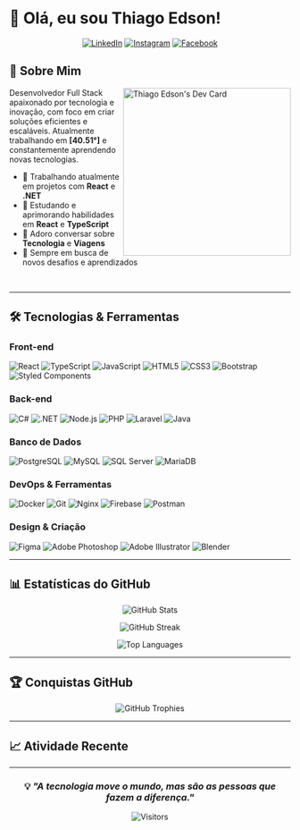 # 👋 Olá, eu sou Thiago Edson!

<div align="center">
  
[![LinkedIn](https://img.shields.io/badge/LinkedIn-0077B5?style=for-the-badge&logo=linkedin&logoColor=white)](https://linkedin.com/in/thiagoedson/)
[![Instagram](https://img.shields.io/badge/Instagram-E4405F?style=for-the-badge&logo=instagram&logoColor=white)](https://instagram.com/thiagocassone)
[![Facebook](https://img.shields.io/badge/Facebook-1877F2?style=for-the-badge&logo=facebook&logoColor=white)](https://facebook.com/thiagocassone)

</div>

## 🚀 Sobre Mim

<div align="left">
  
<img align="right" src="https://api.daily.dev/devcards/v2/dkdLekPmRX1oXZC82ll5u.png?type=default&r=78t" width="300" alt="Thiago Edson's Dev Card"/>

Desenvolvedor Full Stack apaixonado por tecnologia e inovação, com foco em criar soluções eficientes e escaláveis. Atualmente trabalhando em **[40.51°]** e constantemente aprendendo novas tecnologias.

- 💼 Trabalhando atualmente em projetos com **React** e **.NET**
- 🌱 Estudando e aprimorando habilidades em **React** e **TypeScript**
- 💬 Adoro conversar sobre **Tecnologia** e **Viagens**
- 🎯 Sempre em busca de novos desafios e aprendizados

</div>

<br clear="right"/>

---

## 🛠️ Tecnologias & Ferramentas

### Front-end
![React](https://img.shields.io/badge/React-20232A?style=for-the-badge&logo=react&logoColor=61DAFB)
![TypeScript](https://img.shields.io/badge/TypeScript-007ACC?style=for-the-badge&logo=typescript&logoColor=white)
![JavaScript](https://img.shields.io/badge/JavaScript-F7DF1E?style=for-the-badge&logo=javascript&logoColor=black)
![HTML5](https://img.shields.io/badge/HTML5-E34F26?style=for-the-badge&logo=html5&logoColor=white)
![CSS3](https://img.shields.io/badge/CSS3-1572B6?style=for-the-badge&logo=css3&logoColor=white)
![Bootstrap](https://img.shields.io/badge/Bootstrap-563D7C?style=for-the-badge&logo=bootstrap&logoColor=white)
![Styled Components](https://img.shields.io/badge/Styled_Components-DB7093?style=for-the-badge&logo=styled-components&logoColor=white)

### Back-end
![C#](https://img.shields.io/badge/C%23-239120?style=for-the-badge&logo=c-sharp&logoColor=white)
![.NET](https://img.shields.io/badge/.NET-5C2D91?style=for-the-badge&logo=.net&logoColor=white)
![Node.js](https://img.shields.io/badge/Node.js-339933?style=for-the-badge&logo=nodedotjs&logoColor=white)
![PHP](https://img.shields.io/badge/PHP-777BB4?style=for-the-badge&logo=php&logoColor=white)
![Laravel](https://img.shields.io/badge/Laravel-FF2D20?style=for-the-badge&logo=laravel&logoColor=white)
![Java](https://img.shields.io/badge/Java-ED8B00?style=for-the-badge&logo=openjdk&logoColor=white)

### Banco de Dados
![PostgreSQL](https://img.shields.io/badge/PostgreSQL-316192?style=for-the-badge&logo=postgresql&logoColor=white)
![MySQL](https://img.shields.io/badge/MySQL-4479A1?style=for-the-badge&logo=mysql&logoColor=white)
![SQL Server](https://img.shields.io/badge/SQL_Server-CC2927?style=for-the-badge&logo=microsoft-sql-server&logoColor=white)
![MariaDB](https://img.shields.io/badge/MariaDB-003545?style=for-the-badge&logo=mariadb&logoColor=white)

### DevOps & Ferramentas
![Docker](https://img.shields.io/badge/Docker-2496ED?style=for-the-badge&logo=docker&logoColor=white)
![Git](https://img.shields.io/badge/Git-F05032?style=for-the-badge&logo=git&logoColor=white)
![Nginx](https://img.shields.io/badge/Nginx-009639?style=for-the-badge&logo=nginx&logoColor=white)
![Firebase](https://img.shields.io/badge/Firebase-FFCA28?style=for-the-badge&logo=firebase&logoColor=black)
![Postman](https://img.shields.io/badge/Postman-FF6C37?style=for-the-badge&logo=postman&logoColor=white)

### Design & Criação
![Figma](https://img.shields.io/badge/Figma-F24E1E?style=for-the-badge&logo=figma&logoColor=white)
![Adobe Photoshop](https://img.shields.io/badge/Photoshop-31A8FF?style=for-the-badge&logo=adobe-photoshop&logoColor=white)
![Adobe Illustrator](https://img.shields.io/badge/Illustrator-FF9A00?style=for-the-badge&logo=adobe-illustrator&logoColor=white)
![Blender](https://img.shields.io/badge/Blender-F5792A?style=for-the-badge&logo=blender&logoColor=white)

---

## 📊 Estatísticas do GitHub

<div align="center">
  
![GitHub Stats](https://github-readme-stats.vercel.app/api?username=thiagoedson&theme=tokyonight&hide_border=true&include_all_commits=true&count_private=true)

![GitHub Streak](https://github-readme-streak-stats.herokuapp.com/?user=thiagoedson&theme=tokyonight&hide_border=true)

![Top Languages](https://github-readme-stats.vercel.app/api/top-langs/?username=thiagoedson&theme=tokyonight&hide_border=true&include_all_commits=true&count_private=true&layout=compact)

</div>

---

## 🏆 Conquistas GitHub

<div align="center">
  
![GitHub Trophies](https://github-profile-trophy.vercel.app/?username=thiagoedson&theme=tokyonight&no-frame=true&no-bg=false&margin-w=4&row=1)

</div>

---

## 📈 Atividade Recente

<!--START_SECTION:activity-->
<!--END_SECTION:activity-->

---

<div align="center">
  
### 💡 *"A tecnologia move o mundo, mas são as pessoas que fazem a diferença."*

![Visitors](https://api.visitorbadge.io/api/visitors?path=thiagoedson&label=Visitantes&labelColor=%23697689&countColor=%232ccce4)

</div>